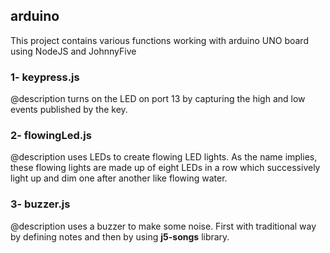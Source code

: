 ## arduino
This project contains various functions working with arduino UNO board using NodeJS and JohnnyFive

### 1- keypress.js
 @description turns on the LED on port 13 by capturing the high and low events published by the key.

### 2- flowingLed.js
 @description uses LEDs to create flowing LED lights. As the name implies, these flowing lights are made up of eight LEDs in a row which successively light up and dim one after another like flowing water. 

### 3- buzzer.js
 @description uses a buzzer to make some noise. First with traditional way by defining notes and then by using **j5-songs** library.
